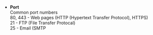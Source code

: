 * **Port**  
Common port numbers  
80, 443 - Web pages (HTTP (Hypertext Transfer Protocol), HTTPS)  
21 - FTP (File Transfer Protocal)  
25 - Email (SMTP 
